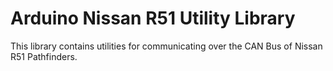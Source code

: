 # Arduino Nissan R51 Utility Library
This library contains utilities for communicating over the CAN Bus of Nissan
R51 Pathfinders.
